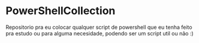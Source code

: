 # PowerShellCollection
Repositorio pra eu colocar qualquer script de powershell que eu tenha feito pra estudo ou para alguma necesidade, podendo ser um script util ou não :)
